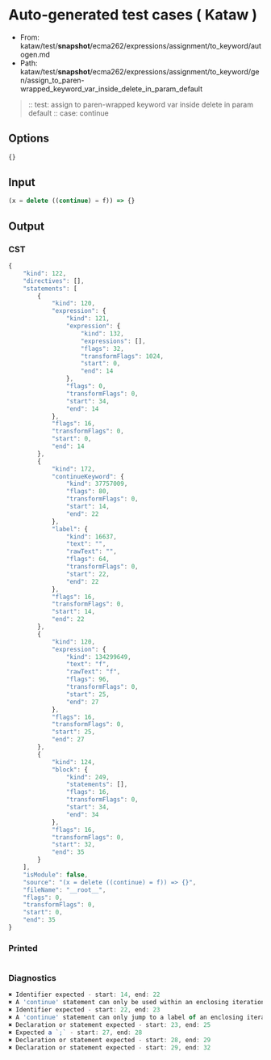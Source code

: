 # Auto-generated test cases ( Kataw )
- From: kataw/test/__snapshot__/ecma262/expressions/assignment/to_keyword/autogen.md
- Path: kataw/test/__snapshot__/ecma262/expressions/assignment/to_keyword/gen/assign_to_paren-wrapped_keyword_var_inside_delete_in_param_default
> :: test: assign to paren-wrapped keyword var inside delete in param default
> :: case: continue
## Options

`````js
{}
`````
## Input

`````js
(x = delete ((continue) = f)) => {}
`````
## Output

### CST

```javascript
{
    "kind": 122,
    "directives": [],
    "statements": [
        {
            "kind": 120,
            "expression": {
                "kind": 121,
                "expression": {
                    "kind": 132,
                    "expressions": [],
                    "flags": 32,
                    "transformFlags": 1024,
                    "start": 0,
                    "end": 14
                },
                "flags": 0,
                "transformFlags": 0,
                "start": 34,
                "end": 14
            },
            "flags": 16,
            "transformFlags": 0,
            "start": 0,
            "end": 14
        },
        {
            "kind": 172,
            "continueKeyword": {
                "kind": 37757009,
                "flags": 80,
                "transformFlags": 0,
                "start": 14,
                "end": 22
            },
            "label": {
                "kind": 16637,
                "text": "",
                "rawText": "",
                "flags": 64,
                "transformFlags": 0,
                "start": 22,
                "end": 22
            },
            "flags": 16,
            "transformFlags": 0,
            "start": 14,
            "end": 22
        },
        {
            "kind": 120,
            "expression": {
                "kind": 134299649,
                "text": "f",
                "rawText": "f",
                "flags": 96,
                "transformFlags": 0,
                "start": 25,
                "end": 27
            },
            "flags": 16,
            "transformFlags": 0,
            "start": 25,
            "end": 27
        },
        {
            "kind": 124,
            "block": {
                "kind": 249,
                "statements": [],
                "flags": 16,
                "transformFlags": 0,
                "start": 34,
                "end": 34
            },
            "flags": 16,
            "transformFlags": 0,
            "start": 32,
            "end": 35
        }
    ],
    "isModule": false,
    "source": "(x = delete ((continue) = f)) => {}",
    "fileName": "__root__",
    "flags": 0,
    "transformFlags": 0,
    "start": 0,
    "end": 35
}
```

### Printed

```javascript

```

### Diagnostics

```javascript
✖ Identifier expected - start: 14, end: 22
✖ A 'continue' statement can only be used within an enclosing iteration statement. - start: 14, end: 22
✖ Identifier expected - start: 22, end: 23
✖ A 'continue' statement can only jump to a label of an enclosing iteration statement. - start: 14, end: 23
✖ Declaration or statement expected - start: 23, end: 25
✖ Expected a `;` - start: 27, end: 28
✖ Declaration or statement expected - start: 28, end: 29
✖ Declaration or statement expected - start: 29, end: 32

```

